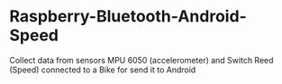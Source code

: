 # Raspberry-Bluetooth-Android-Speed
Collect data from sensors MPU 6050 (accelerometer) and Switch Reed (Speed) connected to a Bike for send it to Android

